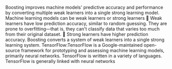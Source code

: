 Boosting improves machine models' predictive accuracy and performance by converting multiple weak learners into a single strong learning model.
Machine learning models can be weak learners or strong learners 
 Weak learners have low prediction accuracy, similar to random guessing. 
They are prone to overfitting—that is, they can't classify data that varies too much from their original dataset.
 Strong learners have higher prediction accuracy. Boosting converts a system of weak learners into a single strong learning system.
TensorFlow:TensorFlow is a Google-maintained open-source framework for prototyping and assessing machine learning models, primarily neural networks.
TensorFlow is written in a variety of languages. TensorFlow is generally linked with neural networks
